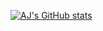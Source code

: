 [![AJ's GitHub stats](https://github-readme-stats.vercel.app/api?username=AJ141299)](https://github.com/anuraghazra/github-readme-stats)
